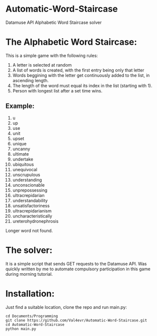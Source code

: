 # Automatic-Word-Staircase
Datamuse API Alphabetic Word Staircase solver

# The Alphabetic Word Staircase:

This is a simple game with the following rules:
1. A letter is selected at random
2. A list of words is created, with the first entry being only that letter
3. Words beggining with the letter get continuously added to the list, in ascending length.
4. The length of the word must equal its index in the list (starting with 1). 
5. Person with longest list after a set time wins. 

## Example:
1.  u
2.  up
3.  use
4.  unit
5.  upset
6.  unique
7.  uncanny
8.  ultimate
9.  undertake
10. ubiquitous
11. unequivocal
12. unscrupulous
13. understanding
14. unconscionable
15. unprepossessing
16. ultracrepidarian
17. understandability
18. unsatisfactoriness
19. ultracrepidarianism
20. uncharacteristically
21. ureterohydronephrosis

Longer word not found.

# The solver:
It is a simple script that sends GET requests to the Datamuse API. Was quickly written by me to automate compulsory participation in this game during morning tutorial. 

# Installation:
Just find a suitable location, clone the repo and run main.py:
```
cd Documents/Programming
git clone https://github.com/Val4evr/Automatic-Word-Staircase.git
cd Automatic-Word-Staircase
python main.py
```
